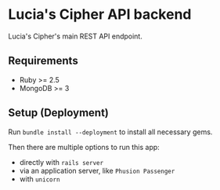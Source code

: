 # Lucia's Cipher API backend

Lucia's Cipher's main REST API endpoint.

## Requirements
* Ruby >= 2.5
* MongoDB >= 3

## Setup (Deployment)
Run `bundle install --deployment` to install all necessary gems.

Then there are multiple options to run this app:
- directly with `rails server`
- via an application server, like `Phusion Passenger`
- with `unicorn`
